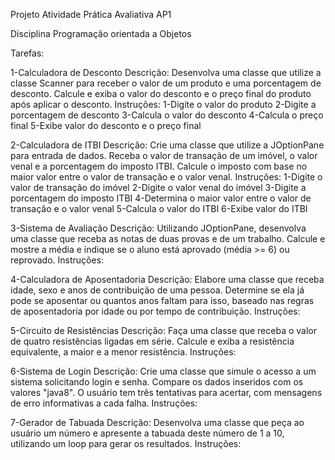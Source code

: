 Projeto Atividade Prática Avaliativa AP1

Disciplina Programação orientada a Objetos

Tarefas:

1-Calculadora de Desconto
Descrição: Desenvolva uma classe que utilize a classe Scanner para receber o valor de um produto e uma porcentagem de desconto. Calcule e exiba o valor do desconto e o preço final do produto após aplicar o desconto.
Instruções: 1-Digite o valor do produto
            2-Digite a porcentagem de desconto
            3-Calcula o valor do desconto
            4-Calcula o preço final
            5-Exibe valor do desconto e o preço final

2-Calculadora de ITBI
Descrição: Crie uma classe que utilize a JOptionPane para entrada de dados. Receba o valor de transação de um imóvel, o valor venal e a porcentagem do imposto ITBI. Calcule o imposto com base no maior valor entre o valor de transação e o valor venal.
Instruções: 1-Digite o valor de transação do imóvel
            2-Digite o valor venal do imóvel
            3-Digite a porcentagem do imposto ITBI
            4-Determina o maior valor entre o valor de transação e o valor venal
            5-Calcula o valor do ITBI
            6-Exibe valor do ITBI
            
3-Sistema de Avaliação
Descrição: Utilizando JOptionPane, desenvolva uma classe que receba as notas de duas provas e de um trabalho. Calcule e mostre a média e indique se o aluno está aprovado (média >= 6) ou reprovado.
Instruções:

4-Calculadora de Aposentadoria
Descrição: Elabore uma classe que receba idade, sexo e anos de contribuição de uma pessoa. Determine se ela já pode se aposentar ou quantos anos faltam para isso, baseado nas regras de aposentadoria por idade ou por tempo de contribuição.
Instruções:

5-Circuito de Resistências
Descrição: Faça uma classe que receba o valor de quatro resistências ligadas em série. Calcule e exiba a resistência equivalente, a maior e a menor resistência.
Instruções:

6-Sistema de Login
Descrição: Crie uma classe que simule o acesso a um sistema solicitando login e senha. Compare os dados inseridos com os valores "java8". O usuário tem três tentativas para acertar, com mensagens de erro informativas a cada falha.
Instruções:

7-Gerador de Tabuada
Descrição: Desenvolva uma classe que peça ao usuário um número e apresente a tabuada deste número de 1 a 10, utilizando um loop para gerar os resultados.
Instruções: